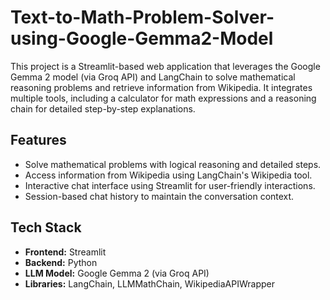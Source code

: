 # Text-to-Math-Problem-Solver-using-Google-Gemma2-Model
This project is a Streamlit-based web application that leverages the Google Gemma 2 model (via Groq API) and LangChain to solve mathematical reasoning problems and retrieve information from Wikipedia. It integrates multiple tools, including a calculator for math expressions and a reasoning chain for detailed step-by-step explanations.

## Features
- Solve mathematical problems with logical reasoning and detailed steps.
- Access information from Wikipedia using LangChain's Wikipedia tool.
- Interactive chat interface using Streamlit for user-friendly interactions.
- Session-based chat history to maintain the conversation context.

## Tech Stack
- **Frontend:** Streamlit
- **Backend:** Python
- **LLM Model:** Google Gemma 2 (via Groq API)
- **Libraries:** LangChain, LLMMathChain, WikipediaAPIWrapper
